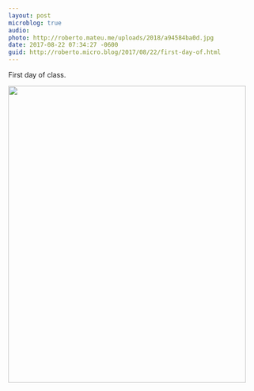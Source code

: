 ```yaml
---
layout: post
microblog: true
audio: 
photo: http://roberto.mateu.me/uploads/2018/a94584ba0d.jpg
date: 2017-08-22 07:34:27 -0600
guid: http://roberto.micro.blog/2017/08/22/first-day-of.html
---
```

First day of class.

<img src="http://roberto.mateu.me/uploads/2018/a94584ba0d.jpg" width="480" height="600" />
